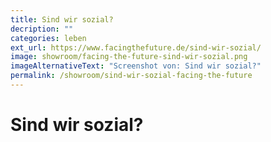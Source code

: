 ```yaml
---
title: Sind wir sozial?
decription: ""
categories: leben
ext_url: https://www.facingthefuture.de/sind-wir-sozial/
image: showroom/facing-the-future-sind-wir-sozial.png
imageAlternativeText: "Screenshot von: Sind wir sozial?"
permalink: /showroom/sind-wir-sozial-facing-the-future
---
```


# Sind wir sozial?